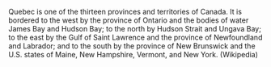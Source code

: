 Quebec is one of the thirteen provinces and territories of Canada. It is bordered to the west by the province of Ontario and the bodies of water James Bay and Hudson Bay; to the north by Hudson Strait and Ungava Bay; to the east by the Gulf of Saint Lawrence and the province of Newfoundland and Labrador; and to the south by the province of New Brunswick and the U.S. states of Maine, New Hampshire, Vermont, and New York. (Wikipedia)
